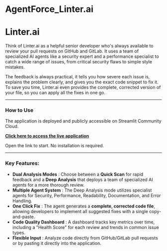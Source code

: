 # AgentForce_Linter.ai
# Linter.ai

Think of Linter.ai as a helpful senior developer who's always available to review your pull requests on GitHub and GitLab. It uses a team of specialized AI agents like a security expert and a performance specialist to catch a wide range of issues, from critical security flaws to simple style mistakes.

The feedback is always practical, it tells you how severe each issue is, explains the problem clearly, and gives you the exact code snippet to fix it. To save you time, Linter.ai even provides the complete, corrected version of your file, so you can apply all the fixes in one go.

---

### How to Use

The application is deployed and publicly accessible on Streamlit Community Cloud.

**[Click here to access the live application](https://agentforcearnav-linter-ai.streamlit.app/)**

Open the link to start. No installation is required.

---

### Key Features:

- **Dual Analysis Modes** : Choose between a **Quick Scan** for rapid feedback and a **Deep Analysis** that deploys a team of specialized AI agents for a more thorough review.
- **Multiple Agent System** : The Deep Analysis mode utilizes specialist agents for Security, Performance, Readability, Documentation, and Error Handling.
- **One Click Fix** : The agent generates a **complete, corrected code file**, allowing developers to implement all suggested fixes with a single copy-and-paste.
- **Code Quality Dashboard** : A dashboard tracks key metrics over time, including a "Health Score" for each review and trends in common issue types.
- **Flexible Input** : Analyze code directly from GitHub/GitLab pull requests or by pasting it directly into the application.
